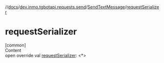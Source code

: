//[docs](../../../index.md)/[dev.inmo.tgbotapi.requests.send](../index.md)/[SendTextMessage](index.md)/[requestSerializer](request-serializer.md)



# requestSerializer  
[common]  
Content  
open override val [requestSerializer](request-serializer.md): <*>  



